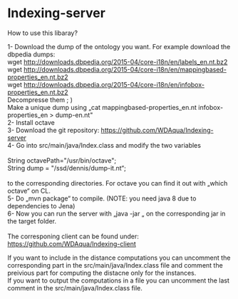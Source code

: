 # Indexing-server
How to use this libaray?

1- Download the dump of the ontology you want. For example download the dbpedia dumps: <br />
  wget http://downloads.dbpedia.org/2015-04/core-i18n/en/labels_en.nt.bz2 <br />
  wget http://downloads.dbpedia.org/2015-04/core-i18n/en/mappingbased-properties_en.nt.bz2 <br />
  wget http://downloads.dbpedia.org/2015-04/core-i18n/en/infobox-properties_en.nt.bz2 <br />
  Decompresse them ; ) <br />
  Make a unique dump using „cat mappingbased-properties_en.nt infobox-properties_en > dump-en.nt" <br />
2- Install octave <br />
3- Download the git repository: https://github.com/WDAqua/Indexing-server <br />
4- Go into src/main/java/Index.class and modify the two variables <br />
<br />
       String octavePath="/usr/bin/octave"; <br />
       String dump = "/ssd/dennis/dump-it.nt“; <br />
<br />
to the corresponding directories. For octave you can find it out with „which octave“ on CL. <br />
5- Do „mvn package“ to compile. (NOTE: you need java 8 due to dependencies to Jena) <br />
6- Now you can run the server with „java -jar „ on the corresponding jar in the target folder. <br />
<br />
The corresponing client can be found under: <br />
https://github.com/WDAqua/Indexing-client <br />

If you want to include in the distance computations you can uncomment the corresponding part in the src/main/java/Index.class file and comment the preivious part for computing the distacne only for the instances. <br />
If you want to output the computations in a file you can uncomment the last comment in the src/main/java/Index.class file.
